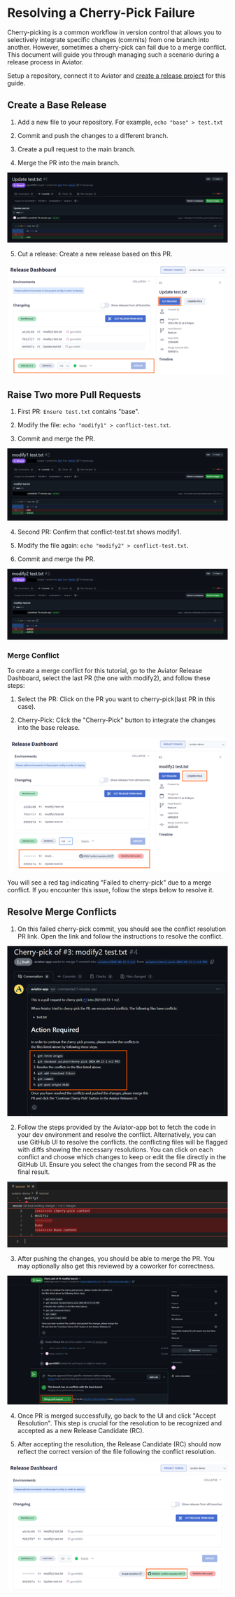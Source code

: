 # Resolving a Cherry-Pick Failure

Cherry-picking is a common workflow in version control that allows you to selectively integrate specific changes (commits) from one branch into another. However, sometimes a cherry-pick can fail due to a merge conflict. This document will guide you through managing such a scenario during a release process in Aviator.

Setup a repository, connect it to Aviator and [create a release project](./creating-a-release-project.md) for this guide.


## Create a Base Release

1. Add a new file to your repository. For example, `echo "base" > test.txt`

2. Commit and push the changes to a different branch.

3. Create a pull request to the main branch.

4. Merge the PR into the main branch.

![](../../.gitbook/assets/release-conflict-base.png)

5. Cut a release: Create a new release based on this PR.

![](../../.gitbook/assets/release-conflict-base-cut.png)


## Raise Two more Pull Requests

1. First PR: `Ensure test.txt` contains "base".

2. Modify the file: `echo "modify1" > conflict-test.txt`.

3. Commit and merge the PR.

![](../../.gitbook/assets/release-conflict-modify1.png)

4. Second PR: Confirm that conflict-test.txt shows modify1.

5. Modify the file again: `echo "modify2" > conflict-test.txt`.

6. Commit and merge the PR.

![](../../.gitbook/assets/release-conflict-modify2.png)


### Merge Conflict

To create a merge conflict for this tutorial, go to the Aviator Release Dashboard, select the last PR (the one with modify2), and follow these steps:

1. Select the PR: Click on the PR you want to cherry-pick(last PR in this case).

2. Cherry-Pick: Click the "Cherry-Pick" button to integrate the changes into the base release.

![](../../.gitbook/assets/release-conflict-cherry-pick.png)

You will see a red tag indicating "Failed to cherry-pick" due to a merge conflict. If you encounter this issue, follow the steps below to resolve it.


## Resolve Merge Conflicts

1. On this failed cherry-pick commit, you should see the conflict resolution PR link. Open the link and follow the instructions to resolve the conflict.

![](../../.gitbook/assets/release-conflict-action.png)

2. Follow the steps provided by the Aviator-app bot to fetch the code in your dev environment and resolve the conflict. Alternatively, you can use GitHub UI to resolve the conflicts. the conflicting files will be flagged with diffs showing the necessary resolutions. You can click on each conflict and choose which changes to keep or edit the file directly in the GitHub UI. Ensure you select the changes from the second PR as the final result.

![](../../.gitbook/assets/release-conflict-resolve.png)

3. After pushing the changes, you should be able to merge the PR. You may optionally also get this reviewed by a coworker for correctness.

![](../../.gitbook/assets/release-conflict-resolve-merge.png)

4. Once PR is merged successfully, go back to the UI and click "Accept Resolution". This step is crucial for the resolution to be recognized and accepted as a new Release Candidate (RC).

5. After accepting the resolution, the Release Candidate (RC) should now reflect the correct version of the file following the conflict resolution.

![](../../.gitbook/assets/release-conflict-resolve-ui.png)